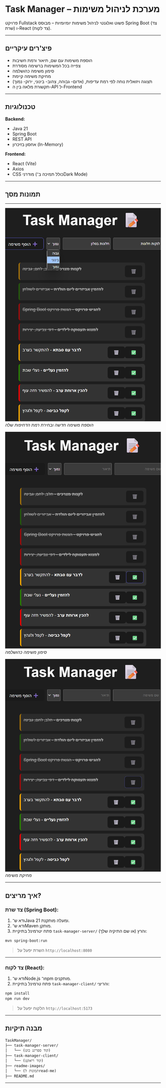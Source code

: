 #  Task Manager – מערכת לניהול משימות

פרויקט Fullstack פשוט ואלגנטי לניהול משימות יומיומיות – מבוסס Spring Boot (צד שרת) ו-React (צד לקוח). 

---

##  פיצ'רים עיקריים

-  הוספת משימות עם שם, תיאור ורמת חשיבות
-  צפייה בכל המשימות ברשימה מסודרת
-  סימון משימה כהושלמה
-  מחיקת משימה קיימת
-  תצוגה ויזואלית נוחה לפי רמת עדיפות, (אדום- גבוהה, צהוב- בינוני, ירוק- נמוך)
-  תקשורת מלאה בין ה-API ל-Frontend

---

##  טכנולוגיות

**Backend:**
- Java 21
- Spring Boot
- REST API
- אחסון בזיכרון (In-Memory)

**Frontend:**
- React (Vite)
- Axios
- CSS מודרני (כולל תמיכה ב־Dark Mode)

---

##  תמונות מסך
---


![הוספת משימה חדשה ובחירת רמת הדחיפות שלה](readme-images/AddTask.png)  
*הוספת משימה חדשה ובחירת רמת הדחיפות שלה*

![סימון משימה כהושלמה](readme-images/Complete.png)  
*סימון משימה כהושלמה*


![מחיקת משימה](readme-images/DeleteTask.png)  
*מחיקת משימה*


---

##  איך מריצים?

###  צד שרת (Spring Boot):

1. ודא ש־Java 21 ומעלה מותקנת.
2. ודא ש־Maven מותקן.
3. פתח יטרמינל בתיקיית `task-manager-server/` (או שם התיקיה שלך) והרץ:

```bash
mvn spring-boot:run
```

> השרת יפעל על `http://localhost:8080`

---

###  צד לקוח (React):

1. ודא ש־Node.js ו־npm מותקנים.
2. פתח טרמינל בתיקיית `task-manager-client/` והריצי:

```bash
npm install
npm run dev
```

> הלקוח יפעל על `http://localhost:5173`

---


##  מבנה תיקיות 

```
TaskManager/
├── task-manager-server/
│   └── (קוד ספרינג בוט)
├── task-manager-client/
│   └── (קוד ריאקט)
├── readme-images/
│   └── (תמונות לread-me)
├── README.md
```

---

